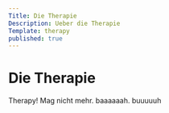 ```yaml
---
Title: Die Therapie
Description: Ueber die Therapie
Template: therapy
published: true
---
```


# Die Therapie

Therapy! Mag nicht mehr. baaaaaah. buuuuuh
